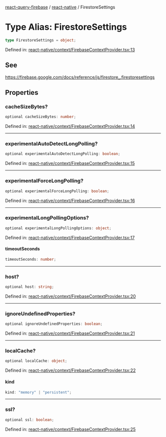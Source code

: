 [react-query-firebase](../../modules.md) / [react-native](../index.md) / FirestoreSettings

# Type Alias: FirestoreSettings

```ts
type FirestoreSettings = object;
```

Defined in: [react-native/context/FirebaseContextProvider.tsx:13](https://github.com/vpishuk/react-query-firebase/blob/09a15a5d938c4bdaa4fd86491bcf8ea41c16371f/react-native/context/FirebaseContextProvider.tsx#L13)

## See

https://firebase.google.com/docs/reference/js/firestore_.firestoresettings

## Properties

### cacheSizeBytes?

```ts
optional cacheSizeBytes: number;
```

Defined in: [react-native/context/FirebaseContextProvider.tsx:14](https://github.com/vpishuk/react-query-firebase/blob/09a15a5d938c4bdaa4fd86491bcf8ea41c16371f/react-native/context/FirebaseContextProvider.tsx#L14)

***

### experimentalAutoDetectLongPolling?

```ts
optional experimentalAutoDetectLongPolling: boolean;
```

Defined in: [react-native/context/FirebaseContextProvider.tsx:15](https://github.com/vpishuk/react-query-firebase/blob/09a15a5d938c4bdaa4fd86491bcf8ea41c16371f/react-native/context/FirebaseContextProvider.tsx#L15)

***

### experimentalForceLongPolling?

```ts
optional experimentalForceLongPolling: boolean;
```

Defined in: [react-native/context/FirebaseContextProvider.tsx:16](https://github.com/vpishuk/react-query-firebase/blob/09a15a5d938c4bdaa4fd86491bcf8ea41c16371f/react-native/context/FirebaseContextProvider.tsx#L16)

***

### experimentalLongPollingOptions?

```ts
optional experimentalLongPollingOptions: object;
```

Defined in: [react-native/context/FirebaseContextProvider.tsx:17](https://github.com/vpishuk/react-query-firebase/blob/09a15a5d938c4bdaa4fd86491bcf8ea41c16371f/react-native/context/FirebaseContextProvider.tsx#L17)

#### timeoutSeconds

```ts
timeoutSeconds: number;
```

***

### host?

```ts
optional host: string;
```

Defined in: [react-native/context/FirebaseContextProvider.tsx:20](https://github.com/vpishuk/react-query-firebase/blob/09a15a5d938c4bdaa4fd86491bcf8ea41c16371f/react-native/context/FirebaseContextProvider.tsx#L20)

***

### ignoreUndefinedProperties?

```ts
optional ignoreUndefinedProperties: boolean;
```

Defined in: [react-native/context/FirebaseContextProvider.tsx:21](https://github.com/vpishuk/react-query-firebase/blob/09a15a5d938c4bdaa4fd86491bcf8ea41c16371f/react-native/context/FirebaseContextProvider.tsx#L21)

***

### localCache?

```ts
optional localCache: object;
```

Defined in: [react-native/context/FirebaseContextProvider.tsx:22](https://github.com/vpishuk/react-query-firebase/blob/09a15a5d938c4bdaa4fd86491bcf8ea41c16371f/react-native/context/FirebaseContextProvider.tsx#L22)

#### kind

```ts
kind: "memory" | "persistent";
```

***

### ssl?

```ts
optional ssl: boolean;
```

Defined in: [react-native/context/FirebaseContextProvider.tsx:25](https://github.com/vpishuk/react-query-firebase/blob/09a15a5d938c4bdaa4fd86491bcf8ea41c16371f/react-native/context/FirebaseContextProvider.tsx#L25)
